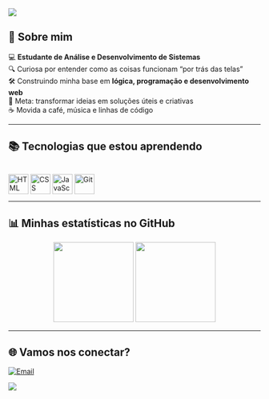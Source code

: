 <!-- Banner animado -->
<img src="https://capsule-render.vercel.app/api?type=waving&color=gradient&height=180&section=header&text=Olá,%20Mundo!%20Eu%20sou%20a%20Jenifer%20✨&fontSize=28&fontAlignY=35&animation=twinkling&fontColor=fff" />

## 🚀 Sobre mim  
💻 **Estudante de Análise e Desenvolvimento de Sistemas**  
🔍 Curiosa por entender como as coisas funcionam “por trás das telas”  
🛠️ Construindo minha base em **lógica, programação e desenvolvimento web**  
🎯 Meta: transformar ideias em soluções úteis e criativas  
☕ Movida a café, música e linhas de código  

---

## 📚 Tecnologias que estou aprendendo  
<div style="display: inline_block"><br>
  <img align="center" alt="HTML" height="40" width="40" src="https://cdn.jsdelivr.net/gh/devicons/devicon/icons/html5/html5-original.svg">
  <img align="center" alt="CSS" height="40" width="40" src="https://cdn.jsdelivr.net/gh/devicons/devicon/icons/css3/css3-original.svg">
  <img align="center" alt="JavaScript" height="40" width="40" src="https://cdn.jsdelivr.net/gh/devicons/devicon/icons/javascript/javascript-original.svg">
  <img align="center" alt="Git" height="40" width="40" src="https://cdn.jsdelivr.net/gh/devicons/devicon/icons/git/git-original.svg">
</div>

---

## 📊 Minhas estatísticas no GitHub  
<div align="center">
  <img height="160em" src="https://github-readme-stats.vercel.app/api?username=jenifersabino&show_icons=true&theme=radical" />
  <img height="160em" src="https://github-readme-stats.vercel.app/api/top-langs/?username=jenifersabino&layout=compact&theme=radical" />
</div>

---

## 🌐 Vamos nos conectar?  
[![Email](https://img.shields.io/badge/Email-000?style=for-the-badge&logo=gmail&logoColor=EA4335)](mailto:jenisabiso@gmail.com)  

<!-- Rodapé animado -->
<img src="https://capsule-render.vercel.app/api?type=waving&color=gradient&height=120&section=footer"/>
